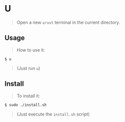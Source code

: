 # U
> Open a new `urxvt` terminal in the current directory.

## Usage
> How to use it:

    $ u

> (Just run `u`)

## Install
> To install it:

    $ sudo ./install.sh

> (Just execute the `install.sh` script)
